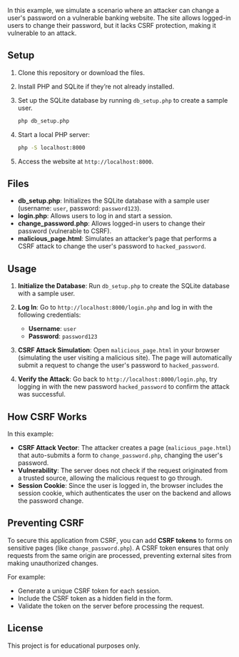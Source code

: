 In this example, we simulate a scenario where an attacker can change a user's password on a vulnerable banking website. The site allows logged-in users to change their password, but it lacks CSRF protection, making it vulnerable to an attack.

## Setup

1. Clone this repository or download the files.
2. Install PHP and SQLite if they’re not already installed.
3. Set up the SQLite database by running `db_setup.php` to create a sample user.

    ```bash
    php db_setup.php
    ```

4. Start a local PHP server:

    ```bash
    php -S localhost:8000
    ```

5. Access the website at `http://localhost:8000`.

## Files

- **db_setup.php**: Initializes the SQLite database with a sample user (username: `user`, password: `password123`).
- **login.php**: Allows users to log in and start a session.
- **change_password.php**: Allows logged-in users to change their password (vulnerable to CSRF).
- **malicious_page.html**: Simulates an attacker’s page that performs a CSRF attack to change the user's password to `hacked_password`.

## Usage

1. **Initialize the Database**: Run `db_setup.php` to create the SQLite database with a sample user.

2. **Log In**: Go to `http://localhost:8000/login.php` and log in with the following credentials:
   - **Username**: `user`
   - **Password**: `password123`

3. **CSRF Attack Simulation**: Open `malicious_page.html` in your browser (simulating the user visiting a malicious site). The page will automatically submit a request to change the user's password to `hacked_password`.

4. **Verify the Attack**: Go back to `http://localhost:8000/login.php`, try logging in with the new password `hacked_password` to confirm the attack was successful.

## How CSRF Works

In this example:
- **CSRF Attack Vector**: The attacker creates a page (`malicious_page.html`) that auto-submits a form to `change_password.php`, changing the user's password.
- **Vulnerability**: The server does not check if the request originated from a trusted source, allowing the malicious request to go through.
- **Session Cookie**: Since the user is logged in, the browser includes the session cookie, which authenticates the user on the backend and allows the password change.

## Preventing CSRF

To secure this application from CSRF, you can add **CSRF tokens** to forms on sensitive pages (like `change_password.php`). A CSRF token ensures that only requests from the same origin are processed, preventing external sites from making unauthorized changes.

For example:
- Generate a unique CSRF token for each session.
- Include the CSRF token as a hidden field in the form.
- Validate the token on the server before processing the request.

## License

This project is for educational purposes only.
